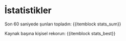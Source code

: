 # İstatistikler

Son 60 saniyede şunları topladın: {{itemblock stats_sum}}

Kaynak başına kişisel rekorun: {{itemblock stats_best}}